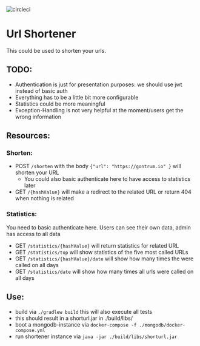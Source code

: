 ![circleci](https://circleci.com/gh/Gontrum/shorturl.svg?style=shield&circle-token=6bc963b5758d26414a4a1add0b970d31bcef8580)

# Url Shortener

This could be used to shorten your urls. 

## TODO:
- Authentication is just for presentation purposes: we should use jwt instead of basic auth
- Everything has to be a little bit more configurable
- Statistics could be more meaningful
- Exception-Handling is not very helpful at the moment/users get the wrong information

## Resources:
### Shorten: 
- POST `/shorten` with the body `{"url": "https://gontrum.io" }` will shorten your URL 
  - You could also basic authenticate here to have access to statistics later
- GET `/{hashValue}` will make a redirect to the related URL or return 404 when nothing is related
### Statistics:
You need to basic authenticate here. Users can see their own data, admin has access to all data
- GET `/statistics/{hashValue}` will return statistics for related URL
- GET `/statistics/top` will show statistics of the five most called URLs
- GET `/statistics/{hashValue}/date` will show how many times the were called on all days
- GET `/statistics/date` will show how many times all urls were called on all days

## Use:
- build via `./gradlew build` this will also execute all tests
- this should result in a shorturl.jar in ./build/libs/
- boot a mongodb-instance via `docker-compose -f ./mongodb/docker-compose.yml`
- run shortener instance via `java -jar ./build/libs/shorturl.jar`